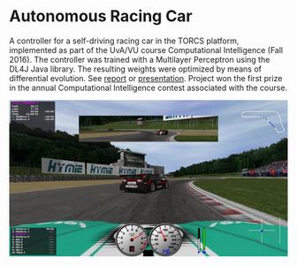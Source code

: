 # Autonomous Racing Car

A controller for a self-driving racing car in the TORCS platform, implemented as part of the UvA/VU course Computational Intelligence (Fall 2016). The controller was trained with a Multilayer Perceptron using the DL4J Java library. The resulting weights were optimized by means of differential evolution. See [report](report/report.pdf) or [presentation](report/slides.pdf). Project won the first prize in the annual Computational Intelligence contest associated with the course. 

![torcs](report/images/torcs-image.jpg)